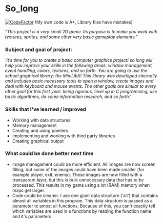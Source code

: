 # So_long

[![CodeFactor](https://www.codefactor.io/repository/github/the-friendly-ghost/so_long/badge)](https://www.codefactor.io/repository/github/the-friendly-ghost/so_long) (My own code is A+, Library files have mistakes)

*"This project is a very small 2D game.
Its purpose is to make you work with textures, sprites,
and some other very basic gameplay elements."*

### Subject and goal of project:
*'It’s time for you to create a basic computer graphics project!
so long will help you improve your skills in the following areas: window management,
event handling, colors, textures, and so forth.
You are going to use the school graphical library: the MiniLibX! This library was
developed internally and includes basic necessary tools to open a window, create images
and deal with keyboard and mouse events.
The other goals are similar to every other goal for this first year: being rigorous, level
up in C programming, use basic algorithms, do some information research, and so forth.'*

### Skills that I've learned / improved
- Working with data structures
- Memory management
- Creating and using pointers
- Implementing and working with third party libraries
- Creating graphical output

### What could be done better next time
- Image managament could be more efficient. All images are now screen filling, but some of the images could have been made smaller (for example player, exit, enemy). These images are now filled with a transparent layer, but this is bulk unnecessary data that has to be processed. This results in my game using a lot (RAM) memory when maps get larger.
- Code could be cleaner. I use one giant data structure ('all') that contains almost all variables in this program. This data structure is passed as a parameter to amost all functions. Because of this, you can't exactly tell which variables are used in a functions by reading the function name and it's parameters.
